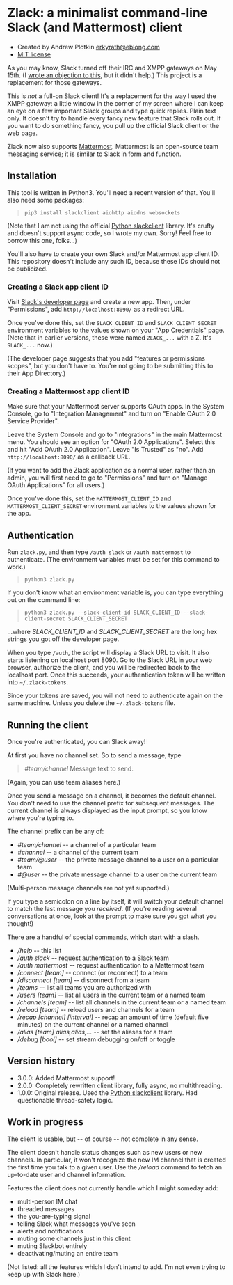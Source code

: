 # Zlack: a minimalist command-line Slack (and Mattermost) client

- Created by Andrew Plotkin <erkyrath@eblong.com>
- [MIT license][license]

[license]: ./LICENSE
[slackpost]: http://blog.zarfhome.com/2018/03/open-letter-slack-should-not.html

As you may know, Slack turned off their IRC and XMPP gateways on May 15th. (I [wrote an objection to this][slackpost], but it didn't help.) This project is a replacement for those gateways.

This is *not* a full-on Slack client! It's a replacement for the way I used the XMPP gateway: a little window in the corner of my screen where I can keep an eye on a few important Slack groups and type quick replies. Plain text only. It doesn't try to handle every fancy new feature that Slack rolls out. If you want to do something fancy, you pull up the official Slack client or the web page.

Zlack now also supports [Mattermost][]. Mattermost is an open-source team messaging service; it is similar to Slack in form and function.

[Slack]: https://slack.com/
[Mattermost]: https://mattermost.com/

## Installation

This tool is written in Python3. You'll need a recent version of that. You'll also need some packages:

> `pip3 install slackclient aiohttp aiodns websockets`

(Note that I am not using the official [Python slackclient][slackclient] library. It's crufty and doesn't support async code, so I wrote my own. Sorry! Feel free to borrow this one, folks...)

[slackclient]: https://github.com/slackapi/python-slackclient
[prompt-toolkit]: https://github.com/jonathanslenders/python-prompt-toolkit

You'll also have to create your own Slack and/or Mattermost app client ID. This repository doesn't include any such ID, because these IDs should not be publicized.

### Creating a Slack app client ID

Visit [Slack's developer page][slackapp] and create a new app. Then, under "Permissions", add `http://localhost:8090/` as a redirect URL.

[slackapp]: https://api.slack.com/apps

Once you've done this, set the `SLACK_CLIENT_ID` and `SLACK_CLIENT_SECRET` environment variables to the values shown on your "App Credentials" page. (Note that in earlier versions, these were named `ZLACK_...` with a Z. It's `SLACK_...` now.)

(The developer page suggests that you add "features or permissions scopes", but you don't have to. You're not going to be submitting this to their App Directory.)

### Creating a Mattermost app client ID

Make sure that your Mattermost server supports OAuth apps. In the System Console, go to "Integration Management" and turn on "Enable OAuth 2.0 Service Provider". 

Leave the System Console and go to "Integrations" in the main Mattermost menu. You should see an option for "OAuth 2.0 Applications". Select this and hit "Add OAuth 2.0 Application". Leave "Is Trusted" as "no". Add `http://localhost:8090/` as a callback URL.

(If you want to add the Zlack application as a normal user, rather than an admin, you will first need to go to "Permissions" and turn on "Manage OAuth Applications" for all users.)

Once you've done this, set the `MATTERMOST_CLIENT_ID` and `MATTERMOST_CLIENT_SECRET` environment variables to the values shown for the app.

## Authentication

Run `zlack.py`, and then type `/auth slack` or `/auth mattermost` to authenticate. (The environment variables must be set for this command to work.)

> `python3 zlack.py`

If you don't know what an environment variable is, you can type everything out on the command line:

> `python3 zlack.py --slack-client-id SLACK_CLIENT_ID --slack-client-secret SLACK_CLIENT_SECRET`

...where *SLACK_CLIENT_ID* and *SLACK_CLIENT_SECRET* are the long hex strings you got off the developer page.

When you type `/auth`, the script will display a Slack URL to visit. It also starts listening on localhost port 8090. Go to the Slack URL in your web browser, authorize the client, and you will be redirected back to the localhost port. Once this succeeds, your authentication token will be written into `~/.zlack-tokens`.

Since your tokens are saved, you will not need to authenticate again on the same machine. Unless you delete the `~/.zlack-tokens` file.

## Running the client

Once you're authenticated, you can Slack away! 

At first you have no channel set. So to send a message, type

> *\#team/channel* Message text to send.

(Again, you can use team aliases here.)

Once you send a message on a channel, it becomes the default channel. You don't need to use the channel prefix for subsequent messages. The current channel is always displayed as the input prompt, so you know where you're typing to.

The channel prefix can be any of:

- *\#team/channel* -- a channel of a particular team
- *\#channel* -- a channel of the current team
- *\#team/@user* -- the private message channel to a user on a particular team
- *\#@user* -- the private message channel to a user on the current team

(Multi-person message channels are not yet supported.)

If you type a semicolon on a line by itself, it will switch your default channel to match the last message you *received*. (If you're reading several conversations at once, look at the prompt to make sure you got what you thought!)

There are a handful of special commands, which start with a slash.

- */help* -- this list
- */auth slack* -- request authentication to a Slack team
- */auth mattermost* -- request authentication to a Mattermost team
- */connect [team]* -- connect (or reconnect) to a team
- */disconnect [team]* -- disconnect from a team
- */teams* -- list all teams you are authorized with
- */users [team]* -- list all users in the current team or a named team
- */channels [team]* -- list all channels in the current team or a named team
- */reload [team]* -- reload users and channels for a team
- */recap \[channel] \[interval]* -- recap an amount of time (default five minutes) on the current channel or a named channel
- */alias [team] alias,alias,...* -- set the aliases for a team
- */debug [bool]* -- set stream debugging on/off or toggle


## Version history

- 3.0.0: Added Mattermost support!
- 2.0.0: Completely rewritten client library, fully async, no multithreading.
- 1.0.0: Original release. Used the [Python slackclient][slackclient] library. Had questionable thread-safety logic.


## Work in progress

The client is usable, but -- of course -- not complete in any sense.

The client doesn't handle status changes such as new users or new channels. In particular, it won't recognize the new IM channel that is created the first time you talk to a given user. Use the */reload* command to fetch an up-to-date user and channel information.

Features the client does not currently handle which I might someday add:

- multi-person IM chat
- threaded messages
- the you-are-typing signal
- telling Slack what messages you've seen
- alerts and notifications
- muting some channels just in this client
- muting Slackbot entirely
- deactivating/muting an entire team

(Not listed: all the features which I don't intend to add. I'm not even trying to keep up with Slack here.)
